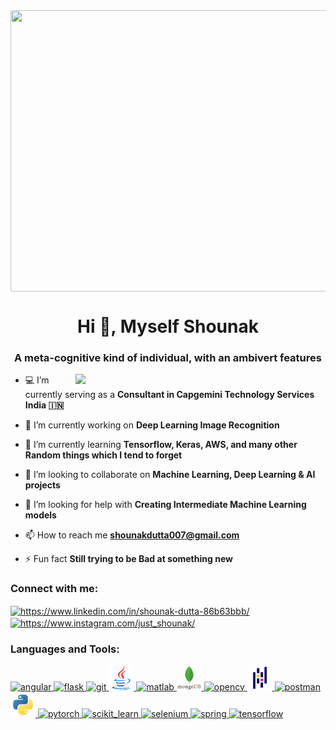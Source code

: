 <img align="center" width="1000" height="450" src= "https://media4.giphy.com/media/g3ZlHx1iqhCOCcY3p2/giphy.gif?cid=ecf05e476qmtgmvl91bljw3di598m48km4rsje90afw0f1ct&ep=v1_gifs_related&rid=giphy.gif&ct=g" >
<h1 align="center">Hi 👋, Myself Shounak </h1>
<h3 align="center">A meta-cognitive kind of individual, with an ambivert features</h3>
<img align="right" width= "400" border-radius= "50%" src= "https://camo.githubusercontent.com/cae12fddd9d6982901d82580bdf321d81fb299141098ca1c2d4891870827bf17/68747470733a2f2f6d69726f2e6d656469756d2e636f6d2f6d61782f313336302f302a37513379765349765f7430696f4a2d5a2e676966">

- 💻 I’m currently serving as a **Consultant in Capgemini Technology Services India 🇮🇳**
  
- 🔭 I’m currently working on **Deep Learning Image Recognition**

- 🌱 I’m currently learning **Tensorflow, Keras, AWS, and many other Random things which I tend to forget**

- 👯 I’m looking to collaborate on **Machine Learning, Deep Learning & AI projects**

- 🤝 I’m looking for help with **Creating Intermediate Machine Learning models**

- 📫 How to reach me **shounakdutta007@gmail.com**

- ⚡ Fun fact **Still trying to be Bad at something new**

<h3 align="left">Connect with me:</h3>
<p align="left">
<a href="https://www.linkedin.com/in/shounak-dutta-86b63bbb/" target="blank"><img align="center" src="https://img.icons8.com/?size=512&id=13930&format=png" alt="https://www.linkedin.com/in/shounak-dutta-86b63bbb/" height="40" width="40" /></a>
<a href="https://www.instagram.com/just_shounak/" target="blank"><img align="center" src="https://img.icons8.com/?size=512&id=Xy10Jcu1L2Su&format=png" alt="https://www.instagram.com/just_shounak/" height="40" width="40" /></a>
</p>
</p>

<h3 align="left">Languages and Tools:</h3>
<p align="left"> <a href="https://angular.io" target="_blank" rel="noreferrer"> <img src="https://angular.io/assets/images/logos/angular/angular.svg" alt="angular" width="40" height="40"/> </a> <a href="https://flask.palletsprojects.com/" target="_blank" rel="noreferrer"> <img src="https://www.vectorlogo.zone/logos/pocoo_flask/pocoo_flask-icon.svg" alt="flask" width="40" height="40"/> </a> <a href="https://git-scm.com/" target="_blank" rel="noreferrer"> <img src="https://www.vectorlogo.zone/logos/git-scm/git-scm-icon.svg" alt="git" width="40" height="40"/> </a> <a href="https://www.java.com" target="_blank" rel="noreferrer"> <img src="https://raw.githubusercontent.com/devicons/devicon/master/icons/java/java-original.svg" alt="java" width="40" height="40"/> </a> <a href="https://www.mathworks.com/" target="_blank" rel="noreferrer"> <img src="https://upload.wikimedia.org/wikipedia/commons/2/21/Matlab_Logo.png" alt="matlab" width="40" height="40"/> </a> <a href="https://www.mongodb.com/" target="_blank" rel="noreferrer"> <img src="https://raw.githubusercontent.com/devicons/devicon/master/icons/mongodb/mongodb-original-wordmark.svg" alt="mongodb" width="40" height="40"/> </a> <a href="https://opencv.org/" target="_blank" rel="noreferrer"> <img src="https://www.vectorlogo.zone/logos/opencv/opencv-icon.svg" alt="opencv" width="40" height="40"/> </a> <a href="https://pandas.pydata.org/" target="_blank" rel="noreferrer"> <img src="https://raw.githubusercontent.com/devicons/devicon/2ae2a900d2f041da66e950e4d48052658d850630/icons/pandas/pandas-original.svg" alt="pandas" width="40" height="40"/> </a> <a href="https://postman.com" target="_blank" rel="noreferrer"> <img src="https://www.vectorlogo.zone/logos/getpostman/getpostman-icon.svg" alt="postman" width="40" height="40"/> </a> <a href="https://www.python.org" target="_blank" rel="noreferrer"> <img src="https://raw.githubusercontent.com/devicons/devicon/master/icons/python/python-original.svg" alt="python" width="40" height="40"/> </a> <a href="https://pytorch.org/" target="_blank" rel="noreferrer"> <img src="https://www.vectorlogo.zone/logos/pytorch/pytorch-icon.svg" alt="pytorch" width="40" height="40"/> </a> <a href="https://scikit-learn.org/" target="_blank" rel="noreferrer"> <img src="https://upload.wikimedia.org/wikipedia/commons/0/05/Scikit_learn_logo_small.svg" alt="scikit_learn" width="40" height="40"/> </a> <a href="https://www.selenium.dev" target="_blank" rel="noreferrer"> <img src="https://raw.githubusercontent.com/detain/svg-logos/780f25886640cef088af994181646db2f6b1a3f8/svg/selenium-logo.svg" alt="selenium" width="40" height="40"/> </a> <a href="https://spring.io/" target="_blank" rel="noreferrer"> <img src="https://www.vectorlogo.zone/logos/springio/springio-icon.svg" alt="spring" width="40" height="40"/> </a> <a href="https://www.tensorflow.org" target="_blank" rel="noreferrer"> <img src="https://www.vectorlogo.zone/logos/tensorflow/tensorflow-icon.svg" alt="tensorflow" width="40" height="40"/> </a> </p>
